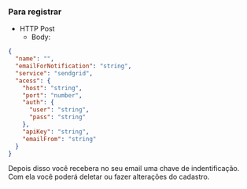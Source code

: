### Para registrar

- HTTP Post
  - Body:

```json
{
  "name": "",
  "emailForNotification": "string",
  "service": "sendgrid",
  "acess": {
    "host": "string",
    "port": "number",
    "auth": {
      "user": "string",
      "pass": "string"
    },
    "apiKey": "string",
    "emailFrom": "string"
  }
}
```

Depois disso você recebera no seu email uma chave de indentificação. Com ela você poderá deletar ou fazer alterações do cadastro.

